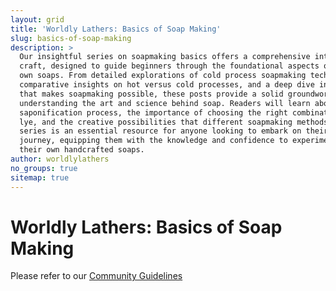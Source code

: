 ```yaml
---
layout: grid
title: 'Worldly Lathers: Basics of Soap Making'
slug: basics-of-soap-making
description: >
  Our insightful series on soapmaking basics offers a comprehensive introduction to the
  craft, designed to guide beginners through the foundational aspects of creating their
  own soaps. From detailed explorations of cold process soapmaking techniques to
  comparative insights on hot versus cold processes, and a deep dive into the chemistry
  that makes soapmaking possible, these posts provide a solid groundwork for
  understanding the art and science behind soap. Readers will learn about the
  saponification process, the importance of choosing the right combination of oils and
  lye, and the creative possibilities that different soapmaking methods offer. This
  series is an essential resource for anyone looking to embark on their soapmaking
  journey, equipping them with the knowledge and confidence to experiment with creating
  their own handcrafted soaps.
author: worldlylathers
no_groups: true
sitemap: true
---
```


# Worldly Lathers: Basics of Soap Making

Please refer to our [Community Guidelines](/community-guidelines)
